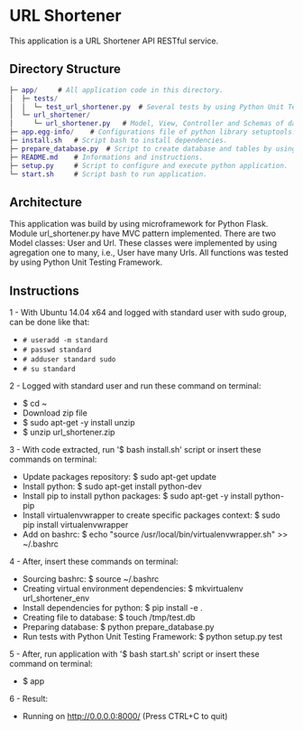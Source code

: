# URL Shortener

This application is a URL Shortener API RESTful service.

## Directory Structure

```GAP
├─ app/ 	# All application code in this directory.
│  ├─ tests/    
│  │  └─ test_url_shortener.py 	# Several tests by using Python Unit Testing Framework. 
│  └─ url_shortener/
│     └─ url_shortener.py 	# Model, View, Controller and Schemas of database.
├─ app.egg-info/ 	# Configurations file of python library setuptools.
├─ install.sh 	# Script bash to install dependencies.
├─ prepare_database.py 	# Script to create database and tables by using SQLite. 
├─ README.md 	# Informations and instructions.
├─ setup.py 	# Script to configure and execute python application.
└─ start.sh 	# Script bash to run application.
```
## Architecture

This application was build by using microframework for Python Flask.
Module url_shortener.py have MVC pattern implemented.
There are two Model classes: User and Url.
These classes were implemented by using agregation one to many, i.e., User have many Urls.
All functions was tested by using Python Unit Testing Framework.

## Instructions

1 - With Ubuntu 14.04 x64 and logged with standard user with sudo group, can be done like that:
- ```# useradd -m standard``` 
- ```# passwd standard```
- ```# adduser standard sudo```
- ```# su standard```

2 - Logged with standard user and run these command on terminal:
- $ cd ~
- Download zip file 
- $ sudo apt-get -y install unzip
- $ unzip url_shortener.zip

3 - With code extracted, run '$ bash install.sh' script or insert these commands on terminal:
- Update packages repository: 
	$ sudo apt-get update
- Install python: 
	$ sudo apt-get install python-dev
- Install pip to install python packages: 
	$ sudo apt-get -y install python-pip
- Install virtualenvwrapper to create specific packages context: 
	$ sudo pip install virtualenvwrapper
- Add on bashrc: 
	$ echo "source /usr/local/bin/virtualenvwrapper.sh" >> ~/.bashrc

4 - After, insert these commands on terminal: 
- Sourcing bashrc: 
	$ source ~/.bashrc
- Creating virtual environment dependencies: 
	$ mkvirtualenv url_shortener_env
- Install dependencies for python: 
	$ pip install -e .
- Creating file to database:
	$ touch /tmp/test.db
- Preparing database: 
	$ python prepare_database.py
- Run tests with Python Unit Testing Framework: 
	$ python setup.py test

5 - After, run application with '$ bash start.sh' script or insert these command on terminal:
- $ app

6 - Result:
- Running on http://0.0.0.0:8000/ (Press CTRL+C to quit)
